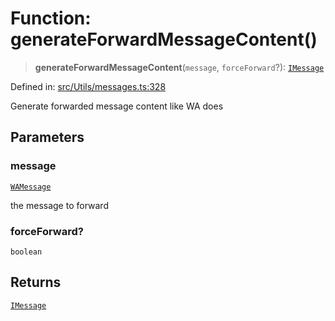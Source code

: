 # Function: generateForwardMessageContent()

> **generateForwardMessageContent**(`message`, `forceForward`?): [`IMessage`](../namespaces/proto/interfaces/IMessage.md)

Defined in: [src/Utils/messages.ts:328](https://github.com/Fokusdotid/bail/blob/a029a4f9908cd3806112e8438f5a31dda1376b84/src/Utils/messages.ts#L328)

Generate forwarded message content like WA does

## Parameters

### message

[`WAMessage`](../type-aliases/WAMessage.md)

the message to forward

### forceForward?

`boolean`

## Returns

[`IMessage`](../namespaces/proto/interfaces/IMessage.md)
